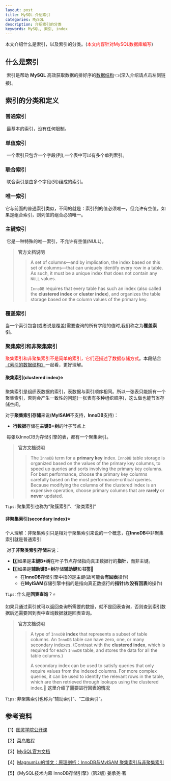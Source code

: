 ```yaml
---
layout: post
title: MySQL-介绍索引
categories: MySQL
description: 介绍索引的分类
keywords: MySQL, 索引, index
---
```


本文介绍什么是索引，以及索引的分类。(<font color="red">本文内容针对MySQL数据库编写</font>)

## 什么是索引

​	索引是帮助 **MySQL** 高效获取数据的排好序的[数据结构](./2021-04-17-MySQL-索引底层数据结构.md)👈(深入介绍请点击左侧链接)。

## 索引的分类和定义

### 普通索引

​	最基本的索引，没有任何限制。

### 单值索引

​	一个索引只包含一个字段(列),一个表中可以有多个单列索引。

### 联合索引

​	联合索引是由多个字段(列)组成的索引。

### 唯一索引

​	它与前面的普通索引类似，不同的就是：索引列的值必须唯一，但允许有空值。如果是组合索引，则列值的组合必须唯一。

### 主键索引

​	它是一种特殊的唯一索引，不允许有空值(NULL)。

> **官方文档说明**
>
> > A set of columns—and by implication, the index based on this set of columns—that can uniquely identify every row in a table. As such, it must be a unique index that does not contain any `NULL` values.
> >
> > `InnoDB` requires that every table has such an index (also called the **clustered index** or **cluster index**), and organizes the table storage based on the column values of the primary key.

### 覆盖索引

​	当一个索引包含(或者说是覆盖)需要查询的所有字段的值时,我们称之为**覆盖索引**。

### 聚集索引和非聚集索引

​	<font color="red">聚集索引和非聚集索引不是简单的索引，它们还描述了数据存储方式</font>。本段结合[《索引的数据结构》](./2021-04-17-MySQL-索引底层数据结构.md)一起看，更好理解。

#### 聚集索引(clustered index)⭐

​	聚集索引是组织表数据的索引，表数据与索引顺序相同。所以一张表只能拥有一个聚集索引，否则会产生一致性的问题(一张表有多种组织顺序)，这么做也能节省存储空间。

​	对于**聚集索引存储**来说(**MyISAM**不支持，**InnoDB**支持)：

- **行数据**存储在**主键B+树**的叶子节点上

​	每张以InnoDB为存储引擎的表，都有一个聚集索引。

> **官方文档说明**
>
> > The `InnoDB` term for a **primary key** index. `InnoDB` table storage is organized based on the values of the primary key columns, to speed up queries and sorts involving the primary key columns. For best performance, choose the primary key columns carefully based on the most performance-critical queries. Because modifying the columns of the clustered index is an expensive operation, choose primary columns that are **rarely** or **never** updated.

`Tips`: 聚集索引也称为“聚簇索引”、“聚类索引”

#### 非聚集索引(secondary index)⭐

​	个人理解：非聚集索引只是相对于聚集索引来说的一个概念，在**InnoDB**中非聚集索引就是普通索引

​	对于**非聚类索引存储**来说：

- :one:如果是​**主键B+树**在叶子节点存储指向真正数据行的**指针**，而非主键。
- :two:如果是**辅助键B+树**存储**辅助键**和**书签**:bookmark:
  - 在**InnoDB**存储引擎中指的是主键(故可能会**有回表**操作)
  - 在**MyISAM**存储引擎中指的是指向真正数据行的**指针**(故**没有回表**的操作)

`Tips`: 什么是**回表查询**？⭐

​				如果只通过索引就可以返回查询所需要的数据，就不是回表查询，否则查到索引数据后还需要回到表中查询数据就是回表查询。

> **官方文档说明**
>
> > A type of `InnoDB` **index** that represents a subset of table columns. An `InnoDB` table can have zero, one, or many secondary indexes. (Contrast with the **clustered index**, which is required for each `InnoDB` table, and stores the data for all the table columns.)
> >
> > A secondary index can be used to satisfy queries that only require values from the indexed columns. For more complex queries, it can be used to identify the relevant rows in the table, which are then retrieved through lookups using the clustered index.:star2:    **这里介绍了需要进行回表的情况**



`Tips`: 非聚集索引也称为“辅助索引”、“二级索引”。



## 参考资料

【1】[图灵学院公开课](https://www.bilibili.com/video/BV1xh411Z79d?from=search&seid=7356151735435150840)

【2】[菜鸟教程](https://www.runoob.com/mysql/mysql-index.html)

【3】[MySQL官方文档](https://dev.mysql.com/doc/refman/5.7/en/glossary.html)

【4】[MagnumLu的博文：原理剖析：InnoDB与MyISAM 聚集索引与非聚集索引](https://blog.csdn.net/qq_28584889/article/details/88778741)

【5】《MySQL技术内幕 InnoDB存储引擎》(第2版)  姜承尧·著